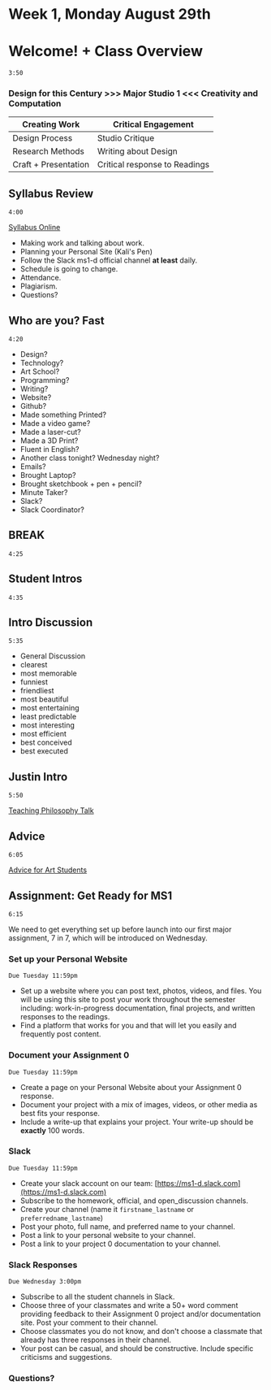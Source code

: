# Week 1, Monday August 29th

# Welcome! + Class Overview
`3:50`

### Design for this Century >>> Major Studio 1 <<< Creativity and Computation


Creating Work | Critical Engagement
--- | ---
Design Process | Studio Critique
Research Methods | Writing about Design
Craft + Presentation | Critical response to Readings

## Syllabus Review
`4:00`

[Syllabus Online](../syllabus.html)
- Making work and talking about work.
- Planning your Personal Site (Kali's Pen)
- Follow the Slack ms1-d official channel **at least** daily.
- Schedule is going to change.
- Attendance.
- Plagiarism.
- Questions?


## Who are you? Fast
`4:20`

- Design?
- Technology?
- Art School?
- Programming?
- Writing?
- Website?
- Github?
- Made something Printed?
- Made a video game?
- Made a laser-cut?
- Made a 3D Print?
- Fluent in English?
- Another class tonight? Wednesday night?
- Emails?
- Brought Laptop?
- Brought sketchbook + pen + pencil?
- Minute Taker?
- Slack?
- Slack Coordinator?

## **BREAK**
`4:25`

## Student Intros
`4:35`

## Intro Discussion
`5:35`
- General Discussion
- clearest
- most memorable
- funniest
- friendliest
- most beautiful
- most entertaining
- least predictable
- most interesting
- most efficient
- best conceived
- best executed

## Justin Intro
`5:50`

[Teaching Philosophy Talk](http://psam3060-d-s16.github.io/class_notes/philosophy/)

## Advice
`6:05`

[Advice for Art Students](advice.html)


## Assignment: Get Ready for MS1
`6:15`

We need to get everything set up before launch into our first major assignment, 7 in 7, which will be introduced on Wednesday.

### Set up your Personal Website
`Due Tuesday 11:59pm`
- Set up a website where you can post text, photos, videos, and files. You will be using this site to post your work throughout the semester including: work-in-progress documentation, final projects, and written responses to the readings.
- Find a platform that works for you and that will let you easily and frequently post content.

### Document your Assignment 0
`Due Tuesday 11:59pm`
- Create a page on your Personal Website about your Assignment 0 response.
- Document your project with a mix of images, videos, or other media as best fits your response.
- Include a write-up that explains your project. Your write-up should be **exactly** 100 words.

### Slack
`Due Tuesday 11:59pm`
- Create your slack account on our team: [https://ms1-d.slack.com](https://ms1-d.slack.com)
- Subscribe to the homework, official, and open_discussion channels.
- Create your channel (name it `firstname_lastname` or `preferredname_lastname`)
- Post your photo, full name, and preferred name to your channel.
- Post a link to your personal website to your channel.
- Post a link to your project 0 documentation to your channel.

### Slack Responses
`Due Wednesday 3:00pm`
- Subscribe to all the student channels in Slack.
- Choose three of your classmates and write a 50+ word comment providing feedback to their Assignment 0 project and/or documentation site. Post your comment to their channel.
- Choose classmates you do not know, and don't choose a classmate that already has three responses in their channel.
- Your post can be casual, and should be constructive. Include specific criticisms and suggestions.

### Questions?
